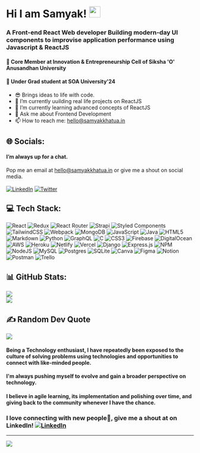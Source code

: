 # Hi I am Samyak! <img src="https://raw.githubusercontent.com/aemmadi/aemmadi/master/wave.gif" width="30">

### A Front-end React Web developer Building modern-day UI components to improvise application performance using Javascript & ReactJS
#### :diamond_shape_with_a_dot_inside: Core Member at Innovation & Entrepreneurship Cell of Siksha 'O' Anusandhan University 
#### :diamond_shape_with_a_dot_inside: Under Grad student at SOA University'24

- 😎 Brings ideas to life with code.
- 🔭 I’m currently uuilding real life projects on ReactJS
- 🌱 I’m currently learning advanced concepts of ReactJS
- 💬 Ask me about Frontend Development
- 📫 How to reach me: <a href="mailto:hello@samyakkhatua.in">hello@samyakkhatua.in</a>


## 🌐 Socials:
#### I’m always up for a chat.
Pop me an email at <a href="mailto:hello@samyakkhatua.in">hello@samyakkhatua.in</a>
or give me a shout on social media. <br><br>
[![LinkedIn](https://img.shields.io/badge/LinkedIn-%230077B5.svg?logo=linkedin&logoColor=white)](https://linkedin.com/in/samyakkhatua)
[![Twitter](https://img.shields.io/badge/Twitter-%231DA1F2.svg?logo=Twitter&logoColor=white)](https://twitter.com/samyakkhatua) 

## 💻 Tech Stack:
![React](https://img.shields.io/badge/react-%2320232a.svg?style=flat&logo=react&logoColor=%2361DAFB) ![Redux](https://img.shields.io/badge/redux-%23593d88.svg?style=flat&logo=redux&logoColor=white) ![React Router](https://img.shields.io/badge/React_Router-CA4245?style=flat&logo=react-router&logoColor=white) ![Strapi](https://img.shields.io/badge/strapi-%232E7EEA.svg?style=flat&logo=strapi&logoColor=white) ![Styled Components](https://img.shields.io/badge/styled--components-DB7093?style=flat&logo=styled-components&logoColor=white) ![TailwindCSS](https://img.shields.io/badge/tailwindcss-%2338B2AC.svg?style=flat&logo=tailwind-css&logoColor=white) ![Webpack](https://img.shields.io/badge/webpack-%238DD6F9.svg?style=flat&logo=webpack&logoColor=black) ![MongoDB](https://img.shields.io/badge/MongoDB-%234ea94b.svg?style=flat&logo=mongodb&logoColor=white)
![JavaScript](https://img.shields.io/badge/javascript-%23323330.svg?style=flat&logo=javascript&logoColor=%23F7DF1E) ![Java](https://img.shields.io/badge/java-%23ED8B00.svg?style=flat&logo=java&logoColor=white) ![HTML5](https://img.shields.io/badge/html5-%23E34F26.svg?style=flat&logo=html5&logoColor=white) ![Markdown](https://img.shields.io/badge/markdown-%23000000.svg?style=flat&logo=markdown&logoColor=white) ![Python](https://img.shields.io/badge/python-3670A0?style=flat&logo=python&logoColor=ffdd54) ![GraphQL](https://img.shields.io/badge/-GraphQL-E10098?style=flat&logo=graphql&logoColor=white) ![C](https://img.shields.io/badge/c-%2300599C.svg?style=flat&logo=c&logoColor=white) ![CSS3](https://img.shields.io/badge/css3-%231572B6.svg?style=flat&logo=css3&logoColor=white) ![Firebase](https://img.shields.io/badge/firebase-%23039BE5.svg?style=flat&logo=firebase) ![DigitalOcean](https://img.shields.io/badge/DigitalOcean-%230167ff.svg?style=flat&logo=digitalOcean&logoColor=white) ![AWS](https://img.shields.io/badge/AWS-%23FF9900.svg?style=flat&logo=amazon-aws&logoColor=white) ![Heroku](https://img.shields.io/badge/heroku-%23430098.svg?style=flat&logo=heroku&logoColor=white) ![Netlify](https://img.shields.io/badge/netlify-%23000000.svg?style=flat&logo=netlify&logoColor=#00C7B7) ![Vercel](https://img.shields.io/badge/vercel-%23000000.svg?style=flat&logo=vercel&logoColor=white) ![Django](https://img.shields.io/badge/django-%23092E20.svg?style=flat&logo=django&logoColor=white) ![Express.js](https://img.shields.io/badge/express.js-%23404d59.svg?style=flat&logo=express&logoColor=%2361DAFB) ![NPM](https://img.shields.io/badge/NPM-%23000000.svg?style=flat&logo=npm&logoColor=white) ![NodeJS](https://img.shields.io/badge/node.js-6DA55F?style=flat&logo=node.js&logoColor=white) ![MySQL](https://img.shields.io/badge/mysql-%2300f.svg?style=flat&logo=mysql&logoColor=white) ![Postgres](https://img.shields.io/badge/postgres-%23316192.svg?style=flat&logo=postgresql&logoColor=white) ![SQLite](https://img.shields.io/badge/sqlite-%2307405e.svg?style=flat&logo=sqlite&logoColor=white) ![Canva](https://img.shields.io/badge/Canva-%2300C4CC.svg?style=flat&logo=Canva&logoColor=white) 	![Figma](https://img.shields.io/badge/figma-%23F24E1E.svg?style=flat&logo=figma&logoColor=white) ![Notion](https://img.shields.io/badge/Notion-%23000000.svg?style=flat&logo=notion&logoColor=white) ![Postman](https://img.shields.io/badge/Postman-FF6C37?style=flat&logo=postman&logoColor=white) ![Trello](https://img.shields.io/badge/Trello-%23026AA7.svg?style=flat&logo=Trello&logoColor=white)

## 📊 GitHub Stats:
<!-- ![](https://github-readme-stats.vercel.app/api?username=samyakkhatua&theme=dark&hide_border=false&include_all_commits=false&count_private=false)<br/> -->
![](https://github-readme-streak-stats.herokuapp.com/?user=samyakkhatua&theme=dark&hide_border=false)<br/>
![](https://github-readme-stats.vercel.app/api/top-langs/?username=samyakkhatua&theme=dark&hide_border=false&include_all_commits=false&count_private=false&layout=compact)

## ✍️ Random Dev Quote
![](https://quotes-github-readme.vercel.app/api?type=horizontal&theme=dark)

#### Being a Technology enthusiast, I have repeatedly been exposed to the culture of solving problems using technologies and opportunities to connect with like-minded people.
#### I'm always pushing myself to evolve and gain a broader perspective on technology.
#### I believe in agile learning, its implementation and polishing over time, and giving back to the community whenever I have the chance.
### I love connecting with new people🙂, give me a shout at on LinkedIn! [![LinkedIn](https://img.shields.io/badge/LinkedIn-%230077B5.svg?logo=linkedin&logoColor=white)](https://linkedin.com/in/samyakkhatua)

---
[![](https://visitcount.itsvg.in/api?id=samyakkhatua&icon=5&color=7)](https://visitcount.itsvg.in)
